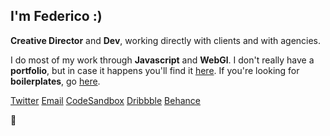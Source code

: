 

## I'm Federico :)

**Creative Director** and **Dev**, working directly with clients and with agencies. 

I do most of my work through **Javascript** and **WebGl**. I don't really have a **portfolio**, but in case it happens you'll find it [here](https://federic.ooo/). If you're looking for **boilerplates**, go [here](https://github.com/vallafederico/starters). 

[Twitter](https://twitter.com/fdcooo)
[Email](mailto:hello@federic.ooo)
[CodeSandbox](https://codesandbox.io/u/vallafederico)
[Dribbble](https://dribbble.com/federicooo)
[Behance](https://www.behance.net/FedericoValla)

👀 

